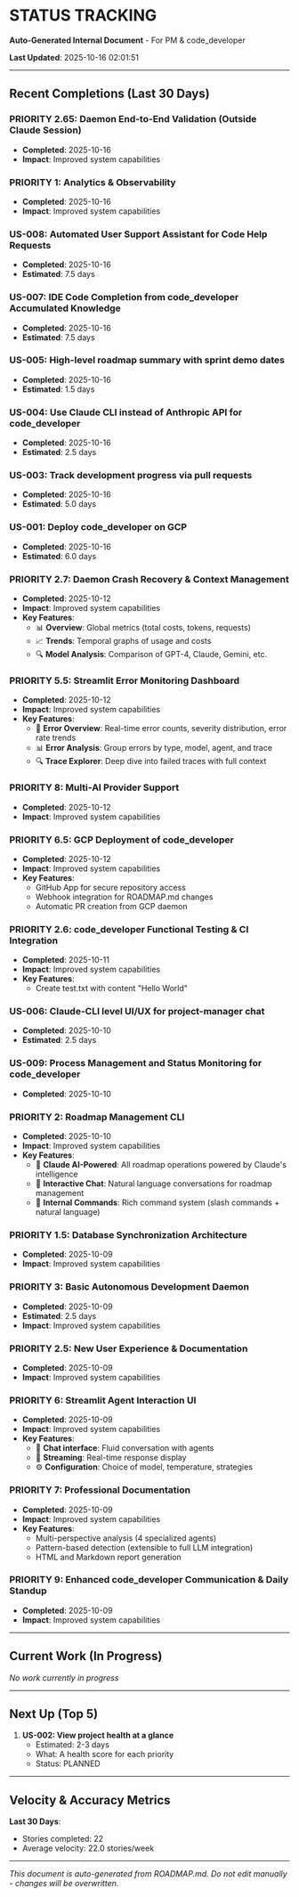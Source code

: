 # STATUS TRACKING

**Auto-Generated Internal Document** - For PM & code_developer

**Last Updated**: 2025-10-16 02:01:51

---

## Recent Completions (Last 30 Days)

### PRIORITY 2.65: Daemon End-to-End Validation (Outside Claude Session)

- **Completed**: 2025-10-16
- **Impact**: Improved system capabilities

### PRIORITY 1: Analytics & Observability

- **Completed**: 2025-10-16
- **Impact**: Improved system capabilities

### US-008: Automated User Support Assistant for Code Help Requests

- **Completed**: 2025-10-16
- **Estimated**: 7.5 days

### US-007: IDE Code Completion from code_developer Accumulated Knowledge

- **Completed**: 2025-10-16
- **Estimated**: 7.5 days

### US-005: High-level roadmap summary with sprint demo dates

- **Completed**: 2025-10-16
- **Estimated**: 1.5 days

### US-004: Use Claude CLI instead of Anthropic API for code_developer

- **Completed**: 2025-10-16
- **Estimated**: 2.5 days

### US-003: Track development progress via pull requests

- **Completed**: 2025-10-16
- **Estimated**: 5.0 days

### US-001: Deploy code_developer on GCP

- **Completed**: 2025-10-16
- **Estimated**: 6.0 days

### PRIORITY 2.7: Daemon Crash Recovery & Context Management

- **Completed**: 2025-10-12
- **Impact**: Improved system capabilities
- **Key Features**:
  - 📊 **Overview**: Global metrics (total costs, tokens, requests)
  - 📈 **Trends**: Temporal graphs of usage and costs
  - 🔍 **Model Analysis**: Comparison of GPT-4, Claude, Gemini, etc.

### PRIORITY 5.5: Streamlit Error Monitoring Dashboard

- **Completed**: 2025-10-12
- **Impact**: Improved system capabilities
- **Key Features**:
  - 🚨 **Error Overview**: Real-time error counts, severity distribution, error rate trends
  - 📊 **Error Analysis**: Group errors by type, model, agent, and trace
  - 🔍 **Trace Explorer**: Deep dive into failed traces with full context

### PRIORITY 8: Multi-AI Provider Support

- **Completed**: 2025-10-12
- **Impact**: Improved system capabilities

### PRIORITY 6.5: GCP Deployment of code_developer

- **Completed**: 2025-10-12
- **Impact**: Improved system capabilities
- **Key Features**:
  - GitHub App for secure repository access
  - Webhook integration for ROADMAP.md changes
  - Automatic PR creation from GCP daemon

### PRIORITY 2.6: code_developer Functional Testing & CI Integration

- **Completed**: 2025-10-11
- **Impact**: Improved system capabilities
- **Key Features**:
  - Create test.txt with content "Hello World"

### US-006: Claude-CLI level UI/UX for project-manager chat

- **Completed**: 2025-10-10
- **Estimated**: 2.5 days

### US-009: Process Management and Status Monitoring for code_developer

- **Completed**: 2025-10-10

### PRIORITY 2: Roadmap Management CLI

- **Completed**: 2025-10-10
- **Impact**: Improved system capabilities
- **Key Features**:
  - 🤖 **Claude AI-Powered**: All roadmap operations powered by Claude's intelligence
  - 💬 **Interactive Chat**: Natural language conversations for roadmap management
  - 🎯 **Internal Commands**: Rich command system (slash commands + natural language)

### PRIORITY 1.5: Database Synchronization Architecture

- **Completed**: 2025-10-09
- **Impact**: Improved system capabilities

### PRIORITY 3: Basic Autonomous Development Daemon

- **Completed**: 2025-10-09
- **Estimated**: 2.5 days
- **Impact**: Improved system capabilities

### PRIORITY 2.5: New User Experience & Documentation

- **Completed**: 2025-10-09
- **Impact**: Improved system capabilities

### PRIORITY 6: Streamlit Agent Interaction UI

- **Completed**: 2025-10-09
- **Impact**: Improved system capabilities
- **Key Features**:
  - 💬 **Chat interface**: Fluid conversation with agents
  - 🔄 **Streaming**: Real-time response display
  - ⚙️ **Configuration**: Choice of model, temperature, strategies

### PRIORITY 7: Professional Documentation

- **Completed**: 2025-10-09
- **Impact**: Improved system capabilities
- **Key Features**:
  - Multi-perspective analysis (4 specialized agents)
  - Pattern-based detection (extensible to full LLM integration)
  - HTML and Markdown report generation

### PRIORITY 9: Enhanced code_developer Communication & Daily Standup

- **Completed**: 2025-10-09
- **Impact**: Improved system capabilities

---

## Current Work (In Progress)

*No work currently in progress*

---

## Next Up (Top 5)

1. **US-002: View project health at a glance**
   - Estimated: 2-3 days
   - What: A health score for each priority
   - Status: PLANNED

---

## Velocity & Accuracy Metrics

**Last 30 Days**:
- Stories completed: 22
- Average velocity: 22.0 stories/week

---

*This document is auto-generated from ROADMAP.md. Do not edit manually - changes will be overwritten.*

